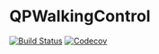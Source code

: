 # QPWalkingControl

[![Build Status](https://travis-ci.com/tkoolen/QPWalkingControl.jl.svg?branch=master)](https://travis-ci.com/tkoolen/QPWalkingControl.jl)
[![Codecov](https://codecov.io/gh/tkoolen/QPWalkingControl.jl/branch/master/graph/badge.svg)](https://codecov.io/gh/tkoolen/QPWalkingControl.jl)
